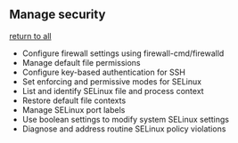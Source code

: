 ## Manage security
[return to all](../All%20Objectives.md)
* Configure firewall settings using firewall-cmd/firewalld
* Manage default file permissions
* Configure key-based authentication for SSH
* Set enforcing and permissive modes for SELinux
* List and identify SELinux file and process context
* Restore default file contexts
* Manage SELinux port labels
* Use boolean settings to modify system SELinux settings
* Diagnose and address routine SELinux policy violations